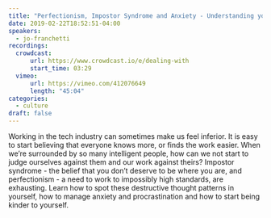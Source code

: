 ```yaml
---
title: "Perfectionism, Impostor Syndrome and Anxiety - Understanding your fears and learning to be kind to yourself"
date: 2019-02-22T18:52:51-04:00
speakers:
  - jo-franchetti
recordings:
  crowdcast:
      url: https://www.crowdcast.io/e/dealing-with
      start_time: 03:29
  vimeo:
      url: https://vimeo.com/412076649
      length: "45:04"
categories:
  - culture
draft: false
---
```


Working in the tech industry can sometimes make us feel inferior. It is easy to start believing that everyone knows more, or finds the work easier. When we’re surrounded by so many intelligent people, how can we not start to judge ourselves against them and our work against theirs? Impostor syndrome - the belief that you don’t deserve to be where you are, and perfectionism - a need to work to impossibly high standards, are exhausting. Learn how to spot these destructive thought patterns in yourself, how to manage anxiety and procrastination and how to start being kinder to yourself.
